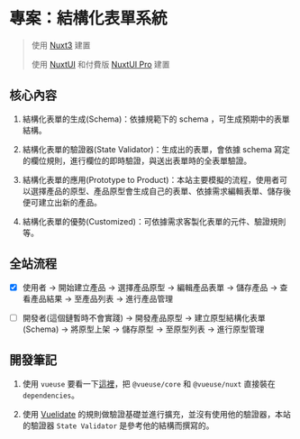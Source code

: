 # 專案：結構化表單系統

> 使用 [Nuxt3](https://nuxt.com/docs/getting-started/introduction) 建置
>
> 使用 [NuxtUI](https://ui.nuxt.com/) 和付費版 [NuxtUI Pro](https://ui.nuxt.com/pro/pricing) 建置

## 核心內容

1. 結構化表單的生成(Schema)：依據規範下的 schema ，可生成預期中的表單結構。

2. 結構化表單的驗證器(State Validator)：生成出的表單，會依據 schema 寫定的欄位規則，進行欄位的即時驗證，與送出表單時的全表單驗證。

3. 結構化表單的應用(Prototype to Product)：本站主要模擬的流程，使用者可以選擇產品的原型、產品原型會生成自己的表單、依據需求編輯表單、儲存後便可建立出新的產品。

4. 結構化表單的優勢(Customized)：可依據需求客製化表單的元件、驗證規則等。

## 全站流程

- [x] 使用者 -> 開始建立產品 -> 選擇產品原型 -> 編輯產品表單 -> 儲存產品 -> 查看產品結果 -> 至產品列表 -> 進行產品管理

- [ ] 開發者(這個鏈暫時不會實踐) -> 開發產品原型 -> 建立原型結構化表單(Schema) -> 將原型上架 -> 儲存原型 -> 至原型列表 -> 進行原型管理

## 開發筆記

1. 使用 `vueuse` 要看一下[這裡](https://nuxt.com/modules/vueuse)，把 `@vueuse/core` 和 `@vueuse/nuxt` 直接裝在 `dependencies`。

2. 使用 [Vuelidate](https://vuelidate-next.netlify.app/) 的規則做驗證基礎並進行擴充，並沒有使用他的驗證器，本站的驗證器 `State Validator` 是參考他的結構而撰寫的。
